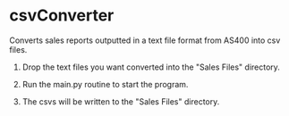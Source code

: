 # csvConverter
Converts sales reports outputted in a text file format from AS400 into csv files.

1. Drop the text files you want converted into the "Sales Files" directory.

2. Run the main.py routine to start the program.

3. The csvs will be written to the "Sales Files" directory.